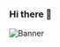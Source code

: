 ### Hi there 👋

![Banner](https://drive.google.com/uc?id=1Tx23lM3b6eabLQy1cL4S-4wTo3aT3Sxx)

<!--
**ArekJanik/ArekJanik** is a ✨ _special_ ✨ repository because its `README.md` (this file) appears on your GitHub profile.

Here are some ideas to get you started:

- 🔭 I’m currently working on ...
- 🌱 I’m currently learning ...
- 👯 I’m looking to collaborate on ...
- 🤔 I’m looking for help with ...
- 💬 Ask me about ...
- 📫 How to reach me: ...
- 😄 Pronouns: ...
- ⚡ Fun fact: ...
-->
